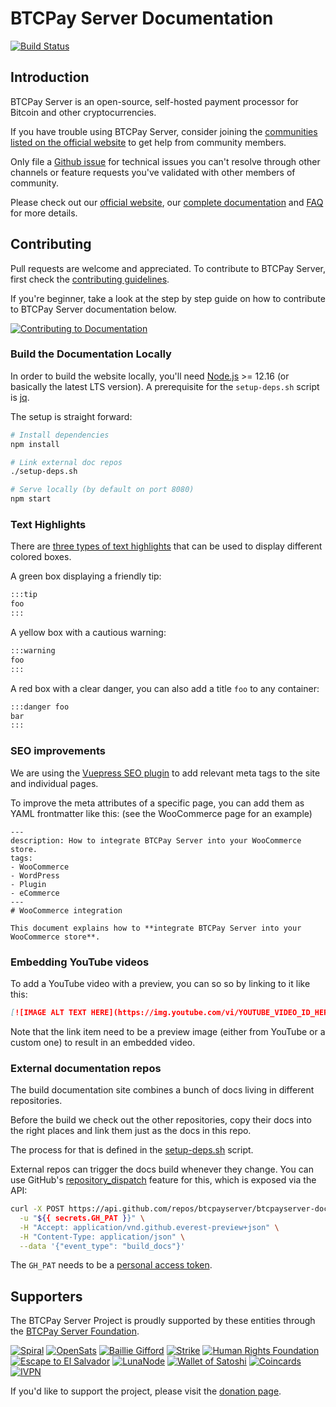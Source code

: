 # BTCPay Server Documentation

[![Build Status](https://github.com/btcpayserver/btcpayserver-doc/workflows/Build/badge.svg)](https://github.com/btcpayserver/btcpayserver-doc/actions/workflows/build.yml)

## Introduction

BTCPay Server is an open-source, self-hosted payment processor for Bitcoin and other cryptocurrencies.

If you have trouble using BTCPay Server, consider joining the [communities listed on the official website](https://btcpayserver.org/#communityCTA) to get help from community members.

Only file a [Github issue](https://github.com/btcpayserver/btcpayserver/issues) for technical issues you can't resolve through other channels or feature requests you've validated with other members of community.

Please check out our [official website](https://btcpayserver.org/), our [complete documentation](https://github.com/btcpayserver/btcpayserver-doc) and [FAQ](https://github.com/btcpayserver/btcpayserver-doc/tree/master/FAQ#btcpay-frequently-asked-questions-and-common-issues) for more details.

## Contributing

Pull requests are welcome and appreciated. To contribute to BTCPay Server, first check the [contributing guidelines](docs/Contribute/README.md).

If you're beginner, take a look at the step by step guide on how to contribute to BTCPay Server documentation below.

[![Contributing to Documentation](https://img.youtube.com/vi/bSDROcdSSWw/mqdefault.jpg)](https://www.youtube.com/watch?v=bSDROcdSSWw)

### Build the Documentation Locally

In order to build the website locally, you'll need [Node.js](https://nodejs.org/) >= 12.16 (or basically the latest LTS version).
A prerequisite for the `setup-deps.sh` script is [jq](https://stedolan.github.io/jq/).

The setup is straight forward:

```bash
# Install dependencies
npm install

# Link external doc repos
./setup-deps.sh

# Serve locally (by default on port 8080)
npm start
```

### Text Highlights

There are [three types of text highlights](https://vuepress.vuejs.org/guide/markdown.html#custom-containers) that can be used to display different colored boxes.

A green box displaying a friendly tip:

```md
:::tip
foo
:::
```

A yellow box with a cautious warning:

```md
:::warning
foo
:::
```

A red box with a clear danger, you can also add a title `foo` to any container:

```md
:::danger foo
bar
:::
```

### SEO improvements

We are using the [Vuepress SEO plugin](https://www.npmjs.com/package/vuepress-plugin-seo) to add relevant meta tags to the site and individual pages.

To improve the meta attributes of a specific page, you can add them as YAML frontmatter like this: (see the WooCommerce page for an example)

```text
---
description: How to integrate BTCPay Server into your WooCommerce store.
tags:
- WooCommerce
- WordPress
- Plugin
- eCommerce
---
# WooCommerce integration

This document explains how to **integrate BTCPay Server into your WooCommerce store**.
```

### Embedding YouTube videos

To add a YouTube video with a preview, you can so so by linking to it like this:

```md
[![IMAGE ALT TEXT HERE](https://img.youtube.com/vi/YOUTUBE_VIDEO_ID_HERE/mqdefault.jpg)](https://www.youtube.com/watch?v=YOUTUBE_VIDEO_ID_HERE)
```

Note that the link item need to be a preview image (either from YouTube or a custom one) to result in an embedded video.

### External documentation repos

The build documentation site combines a bunch of docs living in different repositories.

Before the build we check out the other repositories, copy their docs into the right places and link them just as the docs in this repo.

The process for that is defined in the [setup-deps.sh](./setup-deps.sh) script.

External repos can trigger the docs build whenever they change.
You can use GitHub's [repository_dispatch](https://help.github.com/en/actions/reference/events-that-trigger-workflows#external-events-repository_dispatch) feature for this, which is exposed via the API:

```sh
curl -X POST https://api.github.com/repos/btcpayserver/btcpayserver-doc/dispatches \
  -u "${{ secrets.GH_PAT }}" \
  -H "Accept: application/vnd.github.everest-preview+json" \
  -H "Content-Type: application/json" \
  --data '{"event_type": "build_docs"}'
```

The `GH_PAT` needs to be a [personal access token](https://help.github.com/en/actions/reference/events-that-trigger-workflows#triggering-new-workflows-using-a-personal-access-token).

## Supporters

The BTCPay Server Project is proudly supported by these entities through the [BTCPay Server Foundation](https://foundation.btcpayserver.org/).

[![Spiral](https://raw.githubusercontent.com/btcpayserver/btcpayserver/master/BTCPayServer/wwwroot/img/readme/supporter_spiral.svg)](https://spiral.xyz)
[![OpenSats](https://raw.githubusercontent.com/btcpayserver/btcpayserver/master/BTCPayServer/wwwroot/img/readme/supporter_opensats.svg)](https://opensats.org)
[![Baillie Gifford](https://raw.githubusercontent.com/btcpayserver/btcpayserver/master/BTCPayServer/wwwroot/img/readme/supporter_bailliegifford.svg)](https://www.bailliegifford.com)
[![Strike](https://raw.githubusercontent.com/btcpayserver/btcpayserver/master/BTCPayServer/wwwroot/img/readme/supporter_strike.svg)](https://strike.me)
[![Human Rights Foundation](https://raw.githubusercontent.com/btcpayserver/btcpayserver/master/BTCPayServer/wwwroot/img/readme/supporter_hrf.svg)](https://hrf.org)
[![Escape to El Salvador](https://raw.githubusercontent.com/btcpayserver/btcpayserver/master/BTCPayServer/wwwroot/img/readme/supporter_esc.svg)](https://escapetoelsalvador.org/)
[![LunaNode](https://raw.githubusercontent.com/btcpayserver/btcpayserver/master/BTCPayServer/wwwroot/img/readme/supporter_lunanode.svg)](https://lunanode.com)
[![Wallet of Satoshi](https://raw.githubusercontent.com/btcpayserver/btcpayserver/master/BTCPayServer/wwwroot/img/readme/supporter_walletofsatoshi.svg)](https://walletofsatoshi.com/)
[![Coincards](https://raw.githubusercontent.com/btcpayserver/btcpayserver/master/BTCPayServer/wwwroot/img/readme/supporter_coincards.svg)](https://coincards.com/)
[![IVPN](https://raw.githubusercontent.com/btcpayserver/btcpayserver/master/BTCPayServer/wwwroot/img/readme/supporter_ivpn.svg)](https://ivpn.net/)

If you'd like to support the project, please visit the [donation page](https://btcpayserver.org/donate/).
